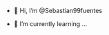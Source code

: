 - 👋 Hi, I’m @Sebastian99fuentes

- 🌱 I’m currently learning ...


<!---
Sebastian99fuentes/Sebastian99fuentes is a ✨ special ✨ repository because its `README.md` (this file) appears on your GitHub profile.
You can click the Preview link to take a look at your changes.
--->
